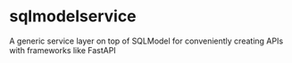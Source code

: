 # sqlmodelservice
A generic service layer on top of SQLModel for conveniently creating APIs with frameworks like FastAPI
